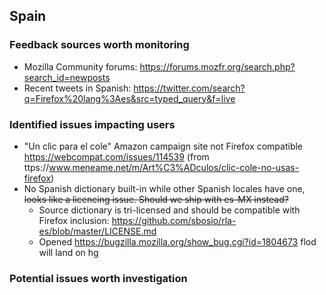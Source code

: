 ## Spain

### Feedback sources worth monitoring
* Mozilla Community forums: https://forums.mozfr.org/search.php?search_id=newposts
* Recent tweets in Spanish: https://twitter.com/search?q=Firefox%20lang%3Aes&src=typed_query&f=live

### Identified issues impacting users
* "Un clic para el cole" Amazon campaign site not Firefox compatible https://webcompat.com/issues/114539 (from ttps://www.meneame.net/m/Art%C3%ADculos/clic-cole-no-usas-firefox)
* No Spanish dictionary built-in while other Spanish locales have one, ~~looks like a licencing issue. Should we ship with es-MX instead?~~
  - Source dictionary is tri-licensed and should be compatible with Firefox inclusion: https://github.com/sbosio/rla-es/blob/master/LICENSE.md
  - Opened https://bugzilla.mozilla.org/show_bug.cgi?id=1804673 flod will land on hg
### Potential issues worth investigation
